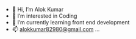 - 👋 Hi, I’m Alok Kumar
- 👀 I’m interested in Coding
- 🌱 I’m currently learning front end development  
- 📫 alokkumar82980@gmail.com ...

<!---
alok454/alok454 is a ✨ special ✨ repository because its `README.md` (this file) appears on your GitHub profile.
You can click the Preview link to take a look at your changes.
--->
